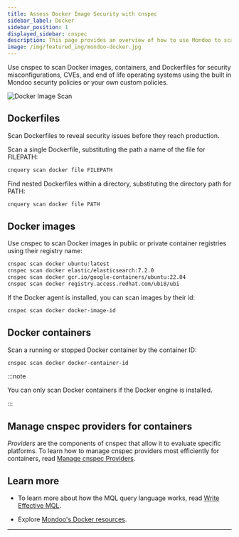 ```yaml
---
title: Assess Docker Image Security with cnspec
sidebar_label: Docker
sidebar_position: 1
displayed_sidebar: cnspec
description: This page provides an overview of how to use Mondoo to scan Docker images for security vulnerabilities.
image: /img/featured_img/mondoo-docker.jpg
---
```


Use cnspec to scan Docker images, containers, and Dockerfiles for security misconfigurations, CVEs, and end of life operating systems using the built in Mondoo security policies or your own custom policies.

![Docker Image Scan](/img/platform/infra/supply/docker-image-scan.png)

## Dockerfiles

Scan Dockerfiles to reveal security issues before they reach production.

Scan a single Dockerfile, substituting the path a name of the file for FILEPATH:

```bash
cnquery scan docker file FILEPATH
```

Find nested Dockerfiles within a directory, substituting the directory path for PATH:

```bash
cnquery scan docker file PATH
```

## Docker images

Use cnspec to scan Docker images in public or private container registries using their registry name:

```bash
cnspec scan docker ubuntu:latest
cnspec scan docker elastic/elasticsearch:7.2.0
cnspec scan docker gcr.io/google-containers/ubuntu:22.04
cnspec scan docker registry.access.redhat.com/ubi8/ubi
```

If the Docker agent is installed, you can scan images by their id:

```bash
cnspec scan docker docker-image-id
```

## Docker containers

Scan a running or stopped Docker container by the container ID:

```bash
cnspec scan docker docker-container-id
```

:::note

You can only scan Docker containers if the Docker engine is installed.

:::

## Manage cnspec providers for containers

_Providers_ are the components of cnspec that allow it to evaluate specific platforms. To learn how to manage cnspec providers most efficiently for containers, read [Manage cnspec Providers](/cnspec/cnspec-adv-install/providers/).

## Learn more

- To learn more about how the MQL query language works, read [Write Effective MQL](/mql/mql.write/).

- Explore [Mondoo's Docker resources](/mql/resources/os-pack/).

---
